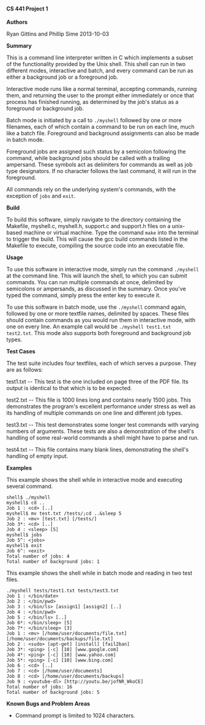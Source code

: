 #### CS 441 Project 1 ####

__Authors__

Ryan Gittins and Phillip Sime
2013-10-03

__Summary__

This is a command line interpreter written in C which implements a subset of the functionality provided by the Unix shell.  This shell can run in two different modes, interactive and batch, and every command can be run as either a background job or a foreground job.

Interactive mode runs like a normal terminal, accepting commands, running them, and returning the user to the prompt either immediately or once that process has finished running, as determined by the job's status as a foreground or background job.

Batch mode is initiated by a call to `./myshell` followed by one or more filenames, each of which contain a command to be run on each line, much like a batch file.  Foreground and background assignments can also be made in batch mode.

Foreground jobs are assigned such status by a semicolon following the command, while background jobs should be called with a trailing ampersand.  These symbols act as delimiters for commands as well as job type designators.  If no character follows the last command, it will run in the foreground.

All commands rely on the underlying system's commands, with the exception of `jobs` and `exit`.

__Build__

To build this software, simply navigate to the directory containing the Makefile, myshell.c, myshell.h, support.c and support.h files on a unix-based machine or virtual machine. Type the command `make` into the terminal to trigger the build. This will cause the gcc build commands listed in the Makefile to execute, compiling the source code into an executable file.

__Usage__

To use this software in interactive mode, simply run the command `./myshell` at the command line.  This will launch the shell, to which you can submit commands.  You can run multiple commands at once, delimited by semicolons or ampersands, as discussed in the summary.  Once you've typed the command, simply press the enter key to execute it.

To use this software in batch mode, use the `./myshell` command again, followed by one or more textfile names, delimited by spaces.  These files should contain commands as you would run them in interactive mode, with one on every line.  An example call would be `./myshell test1.txt test2.txt`.  This mode also supports both foreground and background job types.

__Test Cases__

The test suite includes four textfiles, each of which serves a purpose.  They are as follows:

test1.txt -- This test is the one included on page three of the PDF file.  Its output is identical to that which is to be expected.

test2.txt -- This file is 1000 lines long and contains nearly 1500 jobs.  This demonstrates the program's excellent performance under stress as well as its handling of multiple commands on one line and different job types.

test3.txt -- This test demonstrates some longer test commands with varying numbers of arguments.  These tests are also a demonstration of the shell's handling of some real-world commands a shell might have to parse and run.

test4.txt -- This file contains many blank lines, demonstrating the shell's handling of empty input.

__Examples__

This example shows the shell while in interactive mode and executing several command.

````
shell$ ./myshell
myshell$ cd ..
Job 1 : <cd> [..]
myshell$ mv test.txt /tests/;cd ..&sleep 5 
Job 2 : <mv> [test.txt] [/tests/]
Job 3*: <cd> [..]
Job 4 : <sleep> [5]
myshell$ jobs   
Job 5^: <jobs>
myshell$ exit
Job 6^: <exit>
Total number of jobs: 4
Total number of background jobs: 1

````

This example shows the shell while in batch mode and reading in two test files.
````
./myshell tests/test1.txt tests/test3.txt
Job 1 : </bin/date>
Job 2 : </bin/pwd>
Job 3 : </bin/ls> [assign1] [assign2] [..]
Job 4 : </bin/pwd>
Job 5 : </bin/ls> [..]
Job 6*: </bin/sleep> [5]
Job 7*: </bin/sleep> [3]
Job 1 : <mv> [/home/user/documents/file.txt] [/home/user/documents/backups/file.txt]
Job 2 : <sudo> [apt-get] [install] [fail2ban]
Job 3*: <ping> [-c] [10] [www.google.com]
Job 4*: <ping> [-c] [10] [www.yahoo.com]
Job 5*: <ping> [-c] [10] [www.bing.com]
Job 6 : <cd> [..]
Job 7 : <cd> [/home/user/documents]
Job 8 : <cd> [/home/user/documents/backups]
Job 9 : <youtube-dl> [http://youtu.be/jofNR_WkoCE]
Total number of jobs: 16
Total number of background jobs: 5

````

__Known Bugs and Problem Areas__
* Command prompt is limited to 1024 characters.
